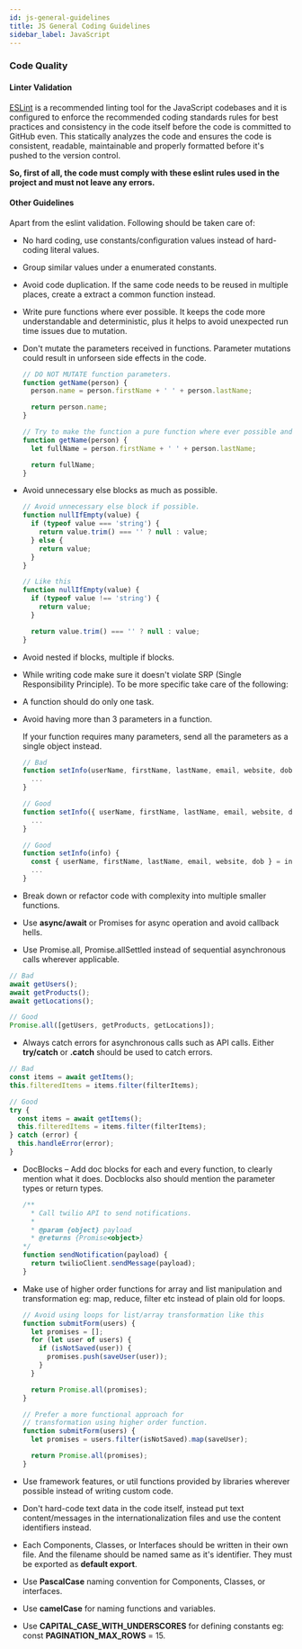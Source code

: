 ```yaml
---
id: js-general-guidelines
title: JS General Coding Guidelines
sidebar_label: JavaScript
---
```


### Code Quality

#### Linter Validation

[ESLint](https://eslint.org) is a recommended linting tool for the JavaScript codebases and it is configured to enforce the recommended coding standards rules for best practices and consistency in the code itself before the code is committed to GitHub even.
This statically analyzes the code and ensures the code is consistent, readable, maintainable and properly formatted before it's pushed to the version control.

**So, first of all, the code must comply with these eslint rules used in the project and must not leave any errors.**

#### Other Guidelines

Apart from the eslint validation. Following should be taken care of:

- No hard coding, use constants/configuration values instead of hard-coding literal values.

- Group similar values under a enumerated constants.

- Avoid code duplication. If the same code needs to be reused in multiple places, create a extract a common function instead.

- Write pure functions where ever possible. It keeps the code more understandable and deterministic, plus it helps to avoid unexpected run time issues due to mutation.

- Don't mutate the parameters received in functions. Parameter mutations could result in unforseen side effects in the code.

  ```js
  // DO NOT MUTATE function parameters.
  function getName(person) {
    person.name = person.firstName + ' ' + person.lastName;

    return person.name;
  }

  // Try to make the function a pure function where ever possible and avoid unnecessary side-effects.
  function getName(person) {
    let fullName = person.firstName + ' ' + person.lastName;

    return fullName;
  }
  ```

- Avoid unnecessary else blocks as much as possible.

  ```js
  // Avoid unnecessary else block if possible.
  function nullIfEmpty(value) {
    if (typeof value === 'string') {
      return value.trim() === '' ? null : value;
    } else {
      return value;
    }
  }

  // Like this
  function nullIfEmpty(value) {
    if (typeof value !== 'string') {
      return value;
    }

    return value.trim() === '' ? null : value;
  }
  ```

- Avoid nested if blocks, multiple if blocks.

- While writing code make sure it doesn't violate SRP (Single Responsibility Principle). To be more specific take care of the following:

- A function should do only one task.

- Avoid having more than 3 parameters in a function.

    If your function requires many parameters, send all the parameters as a single object instead.

  ```js
  // Bad
  function setInfo(userName, firstName, lastName, email, website, dob) {
    ...
  }

  // Good
  function setInfo({ userName, firstName, lastName, email, website, dob }) {
    ...
  }

  // Good
  function setInfo(info) {
    const { userName, firstName, lastName, email, website, dob } = info;
    ...
  }
  ```

- Break down or refactor code with complexity into multiple smaller functions.

- Use **async/await** or Promises for async operation and avoid callback hells.

- Use Promise.all, Promise.allSettled instead of sequential asynchronous calls wherever applicable.

```js
// Bad
await getUsers();
await getProducts();
await getLocations();

// Good
Promise.all([getUsers, getProducts, getLocations]);

```

- Always catch errors for asynchronous calls such as API calls. Either **try/catch** or **.catch** should be used to catch errors.

```js
// Bad
const items = await getItems();
this.filteredItems = items.filter(filterItems);

// Good
try {
  const items = await getItems();
  this.filteredItems = items.filter(filterItems);
} catch (error) {
  this.handleError(error);
}
```

- DocBlocks – Add doc blocks for each and every function, to clearly mention what it does. Docblocks also should mention the parameter types or return types.

  ```js
  /**
    * Call twilio API to send notifications.
    *
    * @param {object} payload
    * @returns {Promise<object>}
  */
  function sendNotification(payload) {
    return twilioClient.sendMessage(payload);
  }
  ```

- Make use of higher order functions for array and list manipulation and transformation eg: map, reduce, filter etc instead of plain old for loops.

  ```js
  // Avoid using loops for list/array transformation like this
  function submitForm(users) {
    let promises = [];
    for (let user of users) {
      if (isNotSaved(user)) {
        promises.push(saveUser(user));
      }
    }

    return Promise.all(promises);
  }

  // Prefer a more functional approach for
  // transformation using higher order function.
  function submitForm(users) {
    let promises = users.filter(isNotSaved).map(saveUser);

    return Promise.all(promises);
  }
  ```

- Use framework features, or util functions provided by libraries wherever possible instead of writing custom code.
- Don't hard-code text data in the code itself, instead put text content/messages in the internationalization files and use the content identifiers instead.
- Each Components, Classes, or Interfaces should be written in their own file. And the filename should be named same as it's identifier. They must be exported as **default export**.
- Use **PascalCase** naming convention for Components, Classes, or interfaces.
- Use **camelCase** for naming functions and variables.
- Use **CAPITAL_CASE_WITH_UNDERSCORES** for defining constants eg: const **PAGINATION_MAX_ROWS** = 15.

